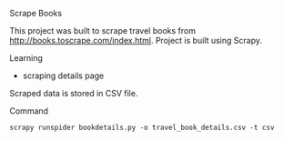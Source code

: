 Scrape Books

This project was built to scrape travel books from http://books.toscrape.com/index.html.
Project is built using Scrapy.

Learning
- scraping details page


Scraped data is stored in CSV file.

Command

```
scrapy runspider bookdetails.py -o travel_book_details.csv -t csv
```
